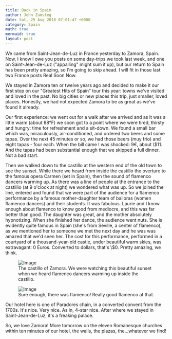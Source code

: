 ```yaml
---
title: Back in Spain
author: John Zumsteg
date: Sat, 25 Aug 2018 07:01:47 +0000
category: Spain
math: true
mermaid: true
layout: post
---
```


We came from Saint-Jean-de-Luz in France yesterday to Zamora, Spain. Now, I know I owe you posts on some day-trips we took last week, and one on Saint-Jean-de-Luz ("appalling" might sum it up), but our return to Spain has been pretty amazing, so I'm going to skip ahead. I will fit in those last two France posts Real Soon Now.

We stayed in Zamora ten or twelve years ago and decided to make it our first stop on our "Greatest Hits of Spain" tour this year: towns we've visited and loved in the past. No big cities or new places this trip, just smaller, loved places. Honestly, we had not expected Zamora to be as great as we've found it already.

Our first experience: we went out for a walk after we arrived and as it was a little warm (about 88°F) we soon got to a point where we were tired, thirsty and hungry: time for refreshment and a sit-down. We found a small bar which was, miraculously, air-conditioned, and ordered two beers and some tapas. Over the next 45 minutes or so, we had those beers (muy frio) and eight tapas - four each. When the bill came I was shocked: 9€, about \\$11. And the tapas had been substantial enough that we skipped a full dinner. Not a bad start.

Then we walked down to the castillo at the western end of the old town to see the sunset. While there we heard from inside the castillo the overture to the famous opera Carmen (set in Spain), then the sound of flamenco dancers warming up. As there was a line of people at the entrance to the castillio (at 9 o'clock at night) we wondered what was up. So we joined the line, entered and found that we were part of the audience for a flamenco performance by a famous mother-daughter team of bailoras (women flamenco dancers) and their students. It was fabulous. Laurie and I know enough about flamenco to know good from mediocre, and this was far better than good. The daughter was great, and the mother absolutely hypnotizing. When she finished her dance, the audience went nuts. She is evidently quite famous in Spain (she's from Seville, a center of flamenco), as we mentioned her to someone we met the next day and he was was amazed that we'd seen her. The cost for this performance, performed in a courtyard of a thousand-year-old castle, under beautiful warm skies, was extravagant: 0 Euros. Converted to dollars, that's \\$0. Pretty amazing, we think.



<figure class = "landscape" >
	<img src="{{"/assets/images/2018/08/DSC04550.jpg"  | prepend: site.baseurl | prepend: site.url }}" alt="Image" />
	<figcaption>The castillo of Zamora. We were watching this beautiful sunset when we heard flamenco dancers warming up inside the castillo.</figcaption>
</figure>



<figure class = "landscape" >
<img src="{{"/assets/images/2018/08/DSC04552.jpg" | prepend: site.baseurl | prepend: site.url }}" alt="Image" /><figcaption>Sure enough, there was flamenco! Really good flamenco at that.</figcaption></figure>


<p>Our hotel here is one of Paradores chain, in a converted convent from the 1700s. It's nice. Very nice. As in, 4-star nice. After where we stayed in Saint-Jean-de-Luz, it's a freaking palace.</p>


So, we love Zamora! More tomorrow on the eleven Romanesque churches within ten minutes of our hotel, the walls, the plazas, the...whatever we find!


